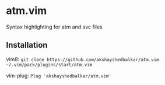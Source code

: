 # atm.vim
Syntax highlighting for atm and svc files

## Installation
vim8: `git clone https://github.com/akshayshedbalkar/atm.vim ~/.vim/pack/plugins/start/atm.vim`

vim-plug: `Plug 'akshayshedbalkar/atm.vim'`
